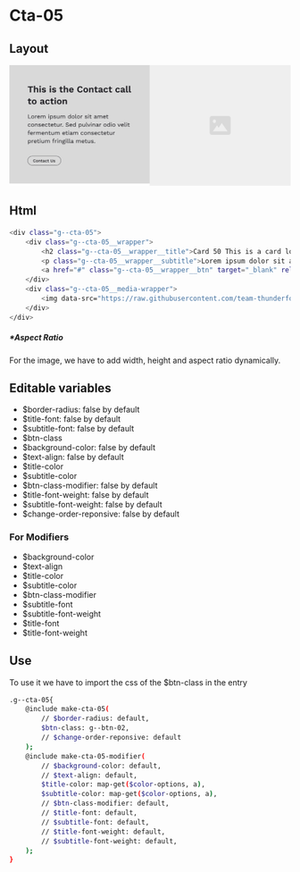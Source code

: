 # Cta-05

## Layout

![alt text][cta-05]

[cta-05]: /src/img/global-components/cta/cta-05.jpg

## Html

```sh
<div class="g--cta-05">
    <div class="g--cta-05__wrapper">
        <h2 class="g--cta-05__wrapper__title">Card 50 This is a card lorem ispum dolor sit</h2>
        <p class="g--cta-05__wrapper__subtitle">Lorem ipsum dolor sit amet consectetur. Sed pulvinar odio velit fermentum etiam consectetur pretium fringilla metus.</p>
        <a href="#" class="g--cta-05__wrapper__btn" target="_blank" rel="noopener noreferrer">Contact Us</a>
    </div>
    <div class="g--cta-05__media-wrapper">
        <img data-src="https://raw.githubusercontent.com/team-thunderfoot/ui/main/src/img/global-components/img-placeholder.jpg" src="/src/img/global-components/placeholder.jpg" alt="img alt" class="g--cta-05__media-wrapper__media g--lazy-01 f--ar" width="1000" height="1000" style="aspect-ratio: 1000 / 1000">
    </div>
</div>
```

##### \*Aspect Ratio

For the image, we have to add width, height and aspect ratio dynamically.

## Editable variables

- $border-radius: false by default
- $title-font: false by default
- $subtitle-font: false by default
- $btn-class
- $background-color: false by default
- $text-align: false by default
- $title-color
- $subtitle-color
- $btn-class-modifier: false by default
- $title-font-weight: false by default
- $subtitle-font-weight: false by default
- $change-order-reponsive: false by default

### For Modifiers

- $background-color
- $text-align
- $title-color
- $subtitle-color
- $btn-class-modifier
- $subtitle-font
- $subtitle-font-weight
- $title-font
- $title-font-weight

## Use

To use it we have to import the css of the $btn-class in the entry

```sh
.g--cta-05{
    @include make-cta-05(
        // $border-radius: default,
        $btn-class: g--btn-02,
        // $change-order-reponsive: default
    );
    @include make-cta-05-modifier(
        // $background-color: default,
        // $text-align: default,
        $title-color: map-get($color-options, a),
        $subtitle-color: map-get($color-options, a),
        // $btn-class-modifier: default,
        // $title-font: default,
        // $subtitle-font: default,
        // $title-font-weight: default,
        // $subtitle-font-weight: default,
    );
}
```